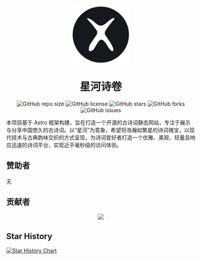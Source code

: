 <p align="center">
    <img src="./public/favicon.svg" alt="logo" style="height: 150px; width:150px;"/>
</p>

<h1 align="center">星河诗卷</h1>

<div align="center">

![GitHub repo size](https://img.shields.io/github/repo-size/ethanbox/xingheshijuan)
![GitHub license](https://img.shields.io/github/license/ethanbox/xingheshijuan)
![GitHub stars](https://img.shields.io/github/stars/ethanbox/xingheshijuan?style=social)
![GitHub forks](https://img.shields.io/github/forks/ethanbox/xingheshijuan?style=social)
![GitHub issues](https://img.shields.io/github/issues/ethanbox/xingheshijuan)

</div>

本项目基于 Astro 框架构建，旨在打造一个开源的古诗词静态网站，专注于展示与分享中国悠久的古诗词。以“星河”为意象，希望将浩瀚如繁星的诗词瑰宝，以现代技术与古典韵味交织的方式呈现，为诗词爱好者打造一个优雅、美观、轻量且响应迅速的诗词平台，实现近乎毫秒级的访问体验。

## 赞助者

无

## 贡献者

<div align="center">
    <a href="https://github.com/ethanbox/xingheshijuan/graphs/contributors">
        <img src="https://contrib.rocks/image?repo=ethanbox/xingheshijuan" />
    </a>
</div>


## Star History

[![Star History Chart](https://starchart.cc/ethanbox/xingheshijuan.svg)](https://starchart.cc/ethanbox/xingheshijuan)